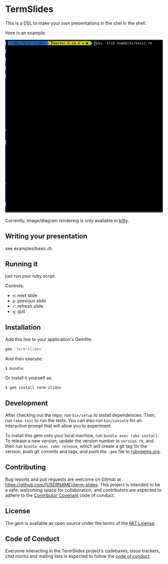 # TermSlides

This is a DSL to make your own presentations in the shel in the shell.

Here is an example:

![Example](examples/basic_capture.gif)

Currently, image/diagram rendering is only available in [kitty](https://github.com/kovidgoyal/kitty).

## Writing your presentation

see examples/basic.rb

## Running it

just run your ruby script.

Controls:

  - `n`: next slide
  - `p`: previous slide 
  - `r`: refresh slide
  - `q`: quit

## Installation

Add this line to your application's Gemfile:

```ruby
gem 'term-slides'
```

And then execute:

    $ bundle

Or install it yourself as:

    $ gem install term-slides

## Development

After checking out the repo, run `bin/setup` to install dependencies. Then, run `rake test` to run the tests. You can also run `bin/console` for an interactive prompt that will allow you to experiment.

To install this gem onto your local machine, run `bundle exec rake install`. To release a new version, update the version number in `version.rb`, and then run `bundle exec rake release`, which will create a git tag for the version, push git commits and tags, and push the `.gem` file to [rubygems.org](https://rubygems.org).

## Contributing

Bug reports and pull requests are welcome on GitHub at https://github.com/[USERNAME]/term-slides. This project is intended to be a safe, welcoming space for collaboration, and contributors are expected to adhere to the [Contributor Covenant](http://contributor-covenant.org) code of conduct.

## License

The gem is available as open source under the terms of the [MIT License](https://opensource.org/licenses/MIT).

## Code of Conduct

Everyone interacting in the TermSlides project’s codebases, issue trackers, chat rooms and mailing lists is expected to follow the [code of conduct](https://github.com/[USERNAME]/term-slides/blob/master/CODE_OF_CONDUCT.md).
